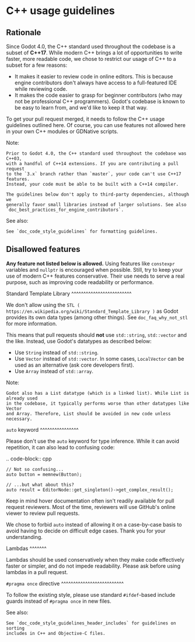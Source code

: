 

C++ usage guidelines
====================

Rationale
---------

Since Godot 4.0, the C++ standard used throughout the codebase is a subset of
**C++17**. While modern C++ brings a lot of opportunities to write faster, more
readable code, we chose to restrict our usage of C++ to a subset for a few
reasons:

- It makes it easier to review code in online editors. This is because engine
  contributors don't always have access to a full-featured IDE while reviewing
  code.
- It makes the code easier to grasp for beginner contributors (who may not be
  professional C++ programmers). Godot's codebase is known to be easy to learn
  from, and we'd like to keep it that way.

To get your pull request merged, it needs to follow the C++ usage guidelines
outlined here. Of course, you can use features not allowed here in your own C++
modules or GDNative scripts.

Note:


    Prior to Godot 4.0, the C++ standard used throughout the codebase was C++03,
    with a handful of C++14 extensions. If you are contributing a pull request
    to the `3.x` branch rather than `master`, your code can't use C++17 features.
    Instead, your code must be able to be built with a C++14 compiler.

    The guidelines below don't apply to third-party dependencies, although we
    generally favor small libraries instead of larger solutions. See also
    `doc_best_practices_for_engine_contributors`.

See also:


    See `doc_code_style_guidelines` for formatting guidelines.

Disallowed features
-------------------

**Any feature not listed below is allowed.** Using features like `constexpr`
variables and `nullptr` is encouraged when possible. Still, try to keep your
use of modern C++ features conservative. Their use needs to serve a real
purpose, such as improving code readability or performance.

Standard Template Library
^^^^^^^^^^^^^^^^^^^^^^^^^

We don't allow using the `STL ( https://en.wikipedia.org/wiki/Standard_Template_Library )`
as Godot provides its own data types (among other things).
See `doc_faq_why_not_stl` for more information.

This means that pull requests should **not** use `std::string`,
`std::vector` and the like. Instead, use Godot's datatypes as described below:

- Use `String` instead of `std::string`.
- Use `Vector` instead of `std::vector`. In some cases, `LocalVector`
  can be used as an alternative (ask core developers first).
- Use `Array` instead of `std::array`.

Note:


    Godot also has a List datatype (which is a linked list). While List is already used
    in the codebase, it typically performs worse than other datatypes like Vector
    and Array. Therefore, List should be avoided in new code unless necessary.

`auto` keyword
^^^^^^^^^^^^^^^^

Please don't use the `auto` keyword for type inference. While it can avoid
repetition, it can also lead to confusing code:

.. code-block:: cpp

    // Not so confusing...
    auto button = memnew(Button);

    // ...but what about this?
    auto result = EditorNode::get_singleton()->get_complex_result();

Keep in mind hover documentation often isn't readily available for pull request
reviewers. Most of the time, reviewers will use GitHub's online viewer to review
pull requests.

We chose to forbid `auto` instead of allowing it on a case-by-case basis to
avoid having to decide on difficult edge cases. Thank you for your understanding.

Lambdas
^^^^^^^

Lambdas should be used conservatively when they make code effectively faster or
simpler, and do not impede readability. Please ask before using lambdas in a
pull request.

`#pragma once` directive
^^^^^^^^^^^^^^^^^^^^^^^^^^

To follow the existing style, please use standard `#ifdef`-based include
guards instead of `#pragma once` in new files.

See also:


    See `doc_code_style_guidelines_header_includes` for guidelines on sorting
    includes in C++ and Objective-C files.
